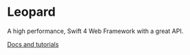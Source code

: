 # Leopard

A high performance, Swift 4 Web Framework with a great API.

[Docs and tutorials](http://openkitten.org/beta/site/leopard/)
